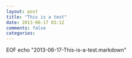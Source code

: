 ```yaml
---
layout: post
title: "This is a test"
date: 2013-06-17 03:12
comments: false
categories:
---
```

EOF 
echo "2013-06-17-This-is-a-test.markdown"
